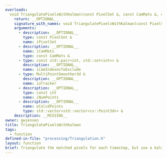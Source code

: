 ```yaml
---
overloads:
  void TriangulatePixelsWithKalman(const PixelSet &, const CamMats &, const std::pair<int, std::set<int>> &, MultiPointSmoother3d &, const int, std::vector<std::vector<cv::Point3d>> &):
    return: __OPTIONAL__
    signature_with_names: void TriangulatePixelsWithKalman(const PixelSet & iPixelSet, const CamMats & iCamMats, const std::pair<int, std::set<int>> & iCamIndexesToExclude, MultiPointSmoother3d & ioTracker, const int iNumPoints, std::vector<std::vector<cv::Point3d>> & oCalcdPoints)
    arguments:
      - description: __OPTIONAL__
        type: const PixelSet &
        name: iPixelSet
      - description: __OPTIONAL__
        name: iCamMats
        type: const CamMats &
      - type: const std::pair<int, std::set<int>> &
        description: __OPTIONAL__
        name: iCamIndexesToExclude
      - type: MultiPointSmoother3d &
        description: __OPTIONAL__
        name: ioTracker
      - description: __OPTIONAL__
        type: const int
        name: iNumPoints
      - description: __OPTIONAL__
        name: oCalcdPoints
        type: std::vector<std::vector<cv::Point3d>> &
    description: __MISSING__
owner: gwjensen
title: TriangulatePixelsWithKalman
tags:
  - function
defined-in-file: "processing/Triangulation.h"
layout: function
brief: Triangulate the matched pixels for each timestep, but use a kalman filter to inform the triangulation and make it more smooth in the presence of errors.
---
```


